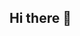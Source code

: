 ## Hi there 👋

<!--
**bjdebnam21/bjdebnam21** is a ✨ _special_ ✨ repository because its `README.md` (this file) appears on your GitHub profile.

Bobbie Debnam
bjdebnam@my.waketech.edu
This is my CTI110 SP2025 Github account
This repository is going to hold all of my work for class
# About Me
## My Interests
    ### Personal Interests
        * Bible Study - Learning more about God as revealed in Scripture so I can grow in my relationship with Him.
        * Spending time with my family - Hanging out and enjoying a good meal.
        * Connecting with church friends through corporate worship, Bible study, and outreach efforts.
        * News - Keeping abreast of local, national and world news.
        * Travel - Places I've have visted include: Caribbean Islands, UK, France, Czech Republic, Austria,and Kenya
    ### Academic Interest
        * Information Technology - Taking courses at Wake Tech or online for employment opportunities
        * LinkedIn Learning - Learn new skills for current and future employments
## Websites I Recommend
    [BBN radio](https://bbnradio.org) - Christian radio over the internet. Solid Bible teaching and music to encourage your heart.
    [Google](https://www.google.com) - Browser defaults to this site.  Useful for finding information of interest. 
    [WRAL.com](https://www.wral.com) - Get the local news of the day for my place of residence.
    [LinkedIn Learning](https://www.linkedin.com/learning) - Wake Tech students can access it.  Learn news skills for employement and career development